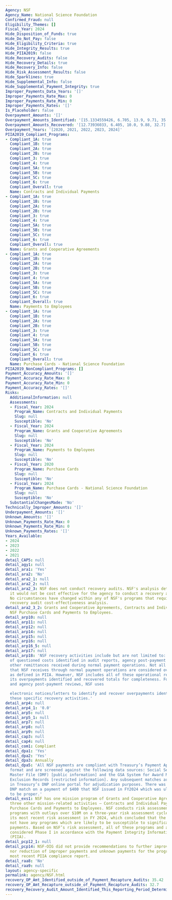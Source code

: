 ```yaml
---
Agency: NSF
Agency_Name: National Science Foundation
Confirmed_Fraud: null
Eligibility_Themes: []
Fiscal_Year: 2024
Hide_Disposition_of_Funds: true
Hide_Do_Not_Pay: false
Hide_Eligibility_Criteria: true
Hide_Integrity_Results: true
Hide_PIIA2019: false
Hide_Recovery_Audits: false
Hide_Recovery_Details: true
Hide_Recovery_Info: false
Hide_Risk_Assessment_Results: false
Hide_Sparklines: true
Hide_Supplemental_Info: false
Hide_Supplemental_Payment_Integrity: true
Improper_Payments_Data_Years: '[]'
Improper_Payments_Rate_Max: 0
Improper_Payments_Rate_Min: 0
Improper_Payments_Rates: '[]'
Is_Placeholder: false
Overpayment_Amounts: '[]'
Overpayment_Amounts_Identified: '[15.1334559426, 6.705, 13.9, 9.71, 35.42]'
Overpayment_Amounts_Recovered: '[12.73936033, 6.405, 10.0, 9.88, 32.7]'
Overpayment_Years: '[2020, 2021, 2022, 2023, 2024]'
PIIA2019_Compliant_Programs:
- Compliant_1A: true
  Compliant_1B: true
  Compliant_2A: true
  Compliant_2B: true
  Compliant_3: true
  Compliant_4: true
  Compliant_5A: true
  Compliant_5B: true
  Compliant_5C: true
  Compliant_6: true
  Compliant_Overall: true
  Name: Contracts and Individual Payments
- Compliant_1A: true
  Compliant_1B: true
  Compliant_2A: true
  Compliant_2B: true
  Compliant_3: true
  Compliant_4: true
  Compliant_5A: true
  Compliant_5B: true
  Compliant_5C: true
  Compliant_6: true
  Compliant_Overall: true
  Name: Grants and Cooperative Agreements
- Compliant_1A: true
  Compliant_1B: true
  Compliant_2A: true
  Compliant_2B: true
  Compliant_3: true
  Compliant_4: true
  Compliant_5A: true
  Compliant_5B: true
  Compliant_5C: true
  Compliant_6: true
  Compliant_Overall: true
  Name: Payments to Employees
- Compliant_1A: true
  Compliant_1B: true
  Compliant_2A: true
  Compliant_2B: true
  Compliant_3: true
  Compliant_4: true
  Compliant_5A: true
  Compliant_5B: true
  Compliant_5C: true
  Compliant_6: true
  Compliant_Overall: true
  Name: Purchase Cards - National Science Foundation
PIIA2019_NonCompliant_Programs: []
Payment_Accuracy_Amounts: '[]'
Payment_Accuracy_Rate_Max: 0
Payment_Accuracy_Rate_Min: 0
Payment_Accuracy_Rates: '[]'
Risks:
  AdditionalInformation: null
  Assessments:
  - Fiscal_Year: 2024
    Program_Name: Contracts and Individual Payments
    Slug: null
    Susceptible: 'No'
  - Fiscal_Year: 2024
    Program_Name: Grants and Cooperative Agreements
    Slug: null
    Susceptible: 'No'
  - Fiscal_Year: 2024
    Program_Name: Payments to Employees
    Slug: null
    Susceptible: 'No'
  - Fiscal_Year: 2020
    Program_Name: Purchase Cards
    Slug: null
    Susceptible: 'No'
  - Fiscal_Year: 2024
    Program_Name: Purchase Cards - National Science Foundation
    Slug: null
    Susceptible: 'No'
  SubstantialChangesMade: 'No'
Technically_Improper_Amounts: '[]'
Underpayment_Amounts: '[]'
Unknown_Amounts: '[]'
Unknown_Payments_Rate_Max: 0
Unknown_Payments_Rate_Min: 0
Unknown_Payments_Rates: '[]'
Years_Available:
- 2024
- 2023
- 2022
- 2021
detail_CAP5: null
detail_agy1: null
detail_ara1: 'Yes'
detail_ara2: 'No'
detail_ara2_1: null
detail_ara2_2: null
detail_ara2_3: NSF does not conduct recovery audits. NSF's analysis determined that
  it would not be cost effective for the agency to conduct a recovery audit program.
  No circumstances have changed within any of NSF's programs that require an additional
  recovery audit cost-effectiveness analysis.
detail_ara2_3_2: Grants and Cooperative Agreements, Contracts and Individual Payments,
  NSF Purchase Cards and Payments to Employees.
detail_arp10: null
detail_arp11: null
detail_arp12: null
detail_arp14: null
detail_arp15: null
detail_arp16: null
detail_arp16_5: null
detail_arp17: null
detail_arp18: 'NSF recovery activities include but are not limited to: resolution
  of questioned costs identified in audit reports, agency post-payment reviews, and
  other remittances received during normal payment operations. Not all remittances
  that NSF receives through normal payment operations are considered overpayments
  as defined in PIIA. However, NSF includes all of these operational remittances in
  its overpayments identified and recovered totals for completeness. For audit resolution
  and agency post-payment reviews, NSF uses

  electronic notices/letters to identify and recover overpayments identified through
  these specific recovery activities.'
detail_arp4: null
detail_arp4_1: '0.0'
detail_arp5: null
detail_arp5_1: null
detail_arp7: null
detail_arp8: null
detail_arp9: null
detail_cap3: null
detail_cap4: null
detail_com1: Compliant
detail_dpa1: 'Yes'
detail_dpa2: 'Yes'
detail_dpa3: Annually
detail_dpa5: 'All NSF payments are compliant with Treasury’s Payment Application Modernization
  format and are screened against the following data sources: Social Security Death
  Master File (DMF) [public information] and the GSA System for Award Management (SAM)
  Exclusion Records [restricted information]. Any subsequent matches are viewable
  in Treasury’s DNP online portal for adjudication purposes. There was 1 positive
  DNP match on a payment of $400 that NSF issued in FY2024 which was ultimately determined
  to be proper.'
detail_exs1: NSF has one mission program of Grants and Cooperative Agreements and
  three other mission-related activities – Contracts and Individual Payments, NSF
  Purchase Cards and Payments to Employees. NSF conducts risk assessments for all
  programs with outlays over $10M on a three-year risk assessment cycle. NSF conducted
  its most recent risk assessment in FY 2024, which concluded that the agency does
  not have any programs which are likely to be susceptible to significant improper
  payments. Based on NSF’s risk assessment, all of these programs and activities are
  considered Phase I in accordance with the Payment Integrity Information Act of 2019
  (PIIA).
detail_pcp12_1: null
detail_pcp14: NSF-OIG did not provide recommendations to further improve prevention
  nor reduction of improper payments and unknown payments for the program in their
  most recent PIIA compliance report.
detail_raa8: 'No'
detail_raa9: null
layout: agency-specific
permalink: agency/NSF.html
recovery_OP_Amt_Identified_outside_of_Payment_Recapture_Audits: 35.42
recovery_OP_Amt_Recapture_outside_of_Payment_Recapture_Audits: 32.7
recovery_Recovery_Audit_Amount_Identified_This_Reporting_Period_Determined_Not_Collectable_Rate: 0.0
---
```

